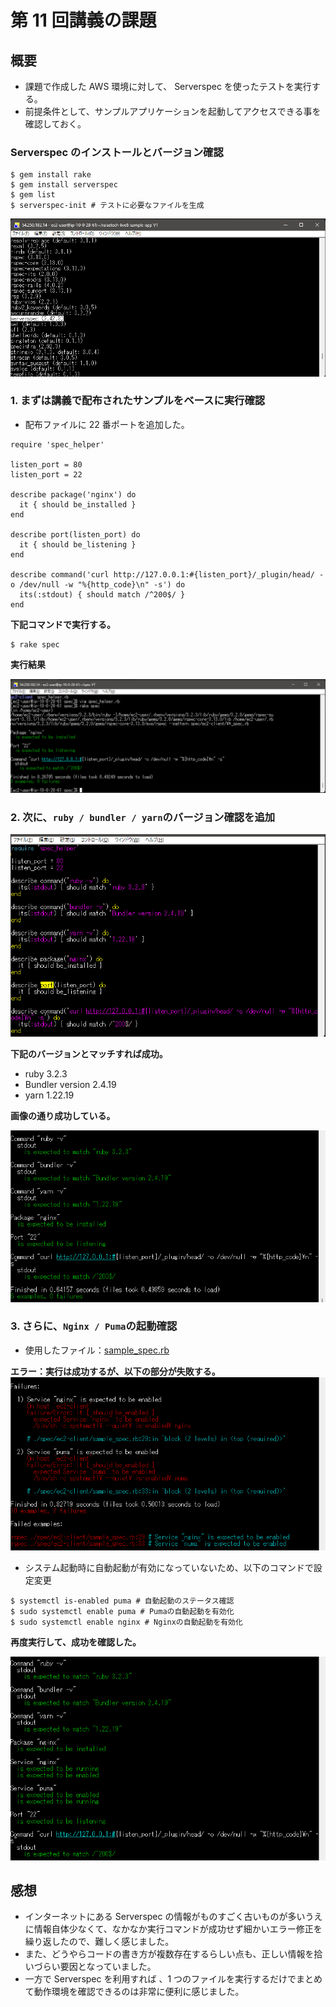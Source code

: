 # 第 11 回講義の課題

## 概要

- 課題で作成した AWS 環境に対して、 Serverspec を使ったテストを実行する。
- 前提条件として、サンプルアプリケーションを起動してアクセスできる事を確認しておく。

### Serverspec のインストールとバージョン確認

```
$ gem install rake
$ gem install serverspec
$ gem list
$ serverspec-init # テストに必要なファイルを生成
```

![Serverspecのバージョン](images/Installed-Serverspec.png)

### 1. まずは講義で配布されたサンプルをベースに実行確認

- 配布ファイルに 22 番ポートを追加した。

```
require 'spec_helper'

listen_port = 80
listen_port = 22

describe package('nginx') do
  it { should be_installed }
end

describe port(listen_port) do
  it { should be_listening }
end

describe command('curl http://127.0.0.1:#{listen_port}/_plugin/head/ -o /dev/null -w "%{http_code}\n" -s') do
  its(:stdout) { should match /^200$/ }
end
```

**下記コマンドで実行する。**

```
$ rake spec
```

**実行結果**

![実行確認1回目](images/rake-spec-1.png)

### 2. 次に、`ruby / bundler / yarn`のバージョン確認を追加

![sample_spec.rbファイルを編集](images/sample_spec.rb-1.png)

**下記のバージョンとマッチすれば成功。**

- ruby 3.2.3
- Bundler version 2.4.19
- yarn 1.22.19

**画像の通り成功している。**

![実行確認2回目](images/rake-spec-2.png)

### 3. さらに、`Nginx / Puma`の起動確認

- 使用したファイル：[sample_spec.rb](sample_spec.rb)

**エラー：実行は成功するが、以下の部分が失敗する。**
![自動起動がエラー](images/Failed-Enabled.png)

- システム起動時に自動起動が有効になっていないため、以下のコマンドで設定変更

```
$ systemctl is-enabled puma # 自動起動のステータス確認
$ sudo systemctl enable puma # Pumaの自動起動を有効化
$ sudo systemctl enable nginx # Nginxの自動起動を有効化
```

**再度実行して、成功を確認した。**

![実行確認3回目](images/Success-Enabled.png)

## 感想

- インターネットにある Serverspec の情報がものすごく古いものが多いうえに情報自体少なくて、なかなか実行コマンドが成功せず細かいエラー修正を繰り返したので、難しく感じました。
- また、どうやらコードの書き方が複数存在するらしい点も、正しい情報を拾いづらい要因となっていました。
- 一方で Serverspec を利用すれば 、1 つのファイルを実行するだけでまとめて動作環境を確認できるのは非常に便利に感じました。
